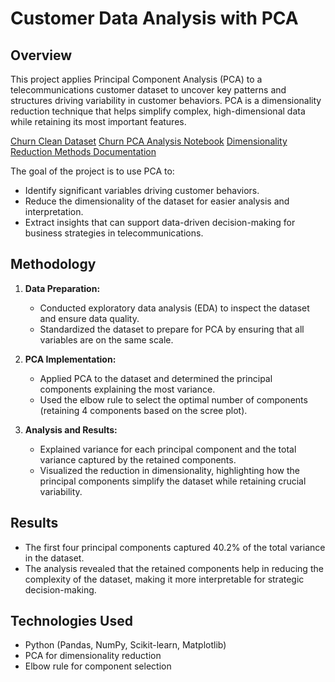 # Customer Data Analysis with PCA

## Overview
This project applies Principal Component Analysis (PCA) to a telecommunications customer dataset to uncover key patterns and structures driving variability in customer behaviors. PCA is a dimensionality reduction technique that helps simplify complex, high-dimensional data while retaining its most important features.

[Churn Clean Dataset](https://github.com/jcooper2368/JCProjectCode/raw/main/dimensionality-reduction-methods/churn_clean_pres.csv)
[Churn PCA Analysis Notebook](dimensionality-reduction-methods/Churn%20PCA%20Analysis%20%283%29.ipynb)
[Dimensionality Reduction Methods Documentation](https://github.com/jcooper2368/JCProjectCode/raw/main/dimensionality-reduction-methods/Dimensionality%20Reduction%20Methods.docx)


The goal of the project is to use PCA to:
- Identify significant variables driving customer behaviors.
- Reduce the dimensionality of the dataset for easier analysis and interpretation.
- Extract insights that can support data-driven decision-making for business strategies in telecommunications.

## Methodology
1. **Data Preparation:**
   - Conducted exploratory data analysis (EDA) to inspect the dataset and ensure data quality.
   - Standardized the dataset to prepare for PCA by ensuring that all variables are on the same scale.

2. **PCA Implementation:**
   - Applied PCA to the dataset and determined the principal components explaining the most variance.
   - Used the elbow rule to select the optimal number of components (retaining 4 components based on the scree plot).

3. **Analysis and Results:**
   - Explained variance for each principal component and the total variance captured by the retained components.
   - Visualized the reduction in dimensionality, highlighting how the principal components simplify the dataset while retaining crucial variability.

## Results
- The first four principal components captured 40.2% of the total variance in the dataset.
- The analysis revealed that the retained components help in reducing the complexity of the dataset, making it more interpretable for strategic decision-making.

## Technologies Used
- Python (Pandas, NumPy, Scikit-learn, Matplotlib)
- PCA for dimensionality reduction
- Elbow rule for component selection
